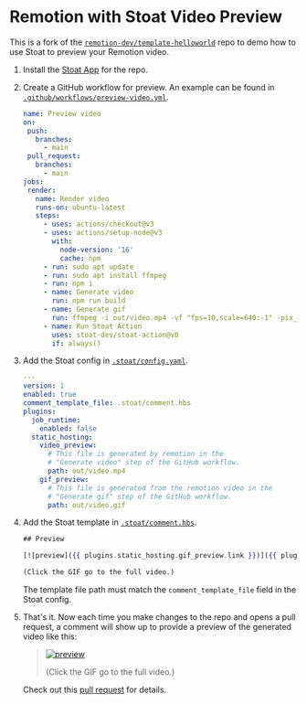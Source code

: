 # Remotion with Stoat Video Preview

This is a fork of the [`remotion-dev/template-helloworld`](https://github.com/remotion-dev/template-helloworld) repo to demo how to use Stoat to preview your Remotion video.

1. Install the [Stoat App](https://github.com/apps/stoat-app) for the repo.
2. Create a GitHub workflow for preview. An example can be found in [`.github/workflows/preview-video.yml`](.github/workflows/preview-video.yml).

    ```yaml
    name: Preview video
    on:
     push:
       branches:
         - main
     pull_request:
       branches:
         - main
    jobs:
     render:
       name: Render video
       runs-on: ubuntu-latest
       steps:
         - uses: actions/checkout@v3
         - uses: actions/setup-node@v3
           with:
             node-version: '16'
             cache: npm
         - run: sudo apt update
         - run: sudo apt install ffmpeg
         - run: npm i
         - name: Generate video
           run: npm run build
         - name: Generate gif
           run: ffmpeg -i out/video.mp4 -vf "fps=10,scale=640:-1" -pix_fmt rgb24 out/video.gif
         - name: Run Stoat Action
           uses: stoat-dev/stoat-action@v0
           if: always()
    ```

3. Add the Stoat config in [`.stoat/config.yaml`](.stoat/config.yaml).

    ```yaml
    ---
    version: 1
    enabled: true
    comment_template_file: .stoat/comment.hbs
    plugins:
      job_runtime:
        enabled: false
      static_hosting:
        video_preview:
          # This file is generated by remotion in the
          # "Generate video" step of the GitHub workflow.
          path: out/video.mp4
        gif_preview:
          # This file is generated from the remotion video in the
          # "Generate gif" step of the GitHub workflow.
          path: out/video.gif
    ```

4. Add the Stoat template in [`.stoat/comment.hbs`](.stoat/comment.hbs).

    ```handlebars
    ## Preview

    [![preview]({{ plugins.static_hosting.gif_preview.link }})]({{ plugins.static_hosting.video_preview.link }})
    
    (Click the GIF go to the full video.)
    ```
   
    The template file path must match the `comment_template_file` field in the Stoat config.

5. That's it. Now each time you make changes to the repo and opens a pull request, a comment will show up to provide a preview of the generated video like this:

    > [![preview](https://stoat-dev--example-re-cf7a--2bc0178--gif-preview.stoat.page/video.gif)](https://stoat-dev--example-re-cf7a--2bc0178--video-preview.stoat.page/video.mp4)
    >
    > (Click the GIF go to the full video.)
    
    Check out this [pull request](https://github.com/stoat-dev/example-remotion/pull/2) for details.
